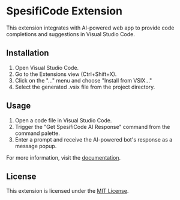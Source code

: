 # SpesifiCode Extension
This extension integrates with AI-powered web app to provide code completions and suggestions in Visual Studio Code.

## Installation

1. Open Visual Studio Code.
2. Go to the Extensions view (Ctrl+Shift+X).
3. Click on the "..." menu and choose "Install from VSIX..."
4. Select the generated .vsix file from the project directory.


## Usage

1. Open a code file in Visual Studio Code.
2. Trigger the "Get SpesifiCode AI Response" command from the command palette.
3. Enter a prompt and receive the AI-powered bot's response as a message popup.

For more information, visit the [documentation](https://link-to-your-documentation).


## License

This extension is licensed under the [MIT License](LICENSE).
